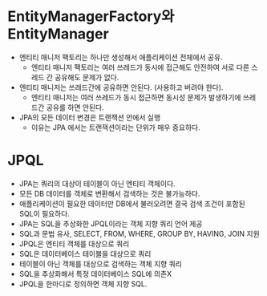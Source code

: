 # EntityManagerFactory와 EntityManager

- 엔티티 매니저 팩토리는 하나만 생성해서 애플리케이션 전체에서 공유.
    - 엔티티 매니저 팩토리는 여러 쓰레드가 동시에 접근해도 안전하여 서로 다른 스레드 간 공유해도 문제가 없다.
- 엔티티 매니저는 쓰레드간에 공유하면 안된다. (사용하고 버려야 한다).
    - 엔티티 매니저는 여러 쓰레드가 동시 접근하면 동시성 문제가 발생하기에 쓰레드간 공유를 하면 안된다.
- JPA의 모든 데이터 변경은 트랜잭션 안에서 실행
    - 이유는 JPA 에서는 트랜잭션이라는 단위가 매우 중요하다.

# JPQL

- JPA는 쿼리의 대상이 테이블이 아닌 엔티티 객체이다.
- 모든 DB 데이터를 객체로 변환해서 검색하는 것은 불가능하다.
- 애플리케이션이 필요한 데이터만 DB에서 불러오려면 결국 검색 조건이 포함된 SQL이 필요하다.
- JPA는 SQL을 추상화한 JPQL이라는 객체 지향 쿼리 언어 제공
- SQL과 문법 유사, SELECT, FROM, WHERE, GROUP BY, HAVING, JOIN 지원
- JPQL은 엔티티 객체를 대상으로 쿼리
- SQL은 데이터베이스 테이블을 대상으로 쿼리
- 테이블이 아닌 객체를 대상으로 검색하는 객체 지향 쿼리
- SQL을 추상화해서 특정 데이터베이스 SQL에 의존X
- JPQL을 한마디로 정의하면 객체 지향 SQL.
